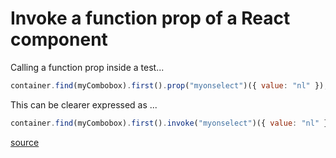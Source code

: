 # Invoke a function prop of a React component

Calling a function prop inside a test...

```javascript
container.find(myCombobox).first().prop("myonselect")({ value: "nl" });
```

This can be clearer expressed as ...

```javascript
container.find(myCombobox).first().invoke("myonselect")({ value: "nl" });
```

[source](https://enzymejs.github.io/enzyme/docs/api/ShallowWrapper/invoke.html)
